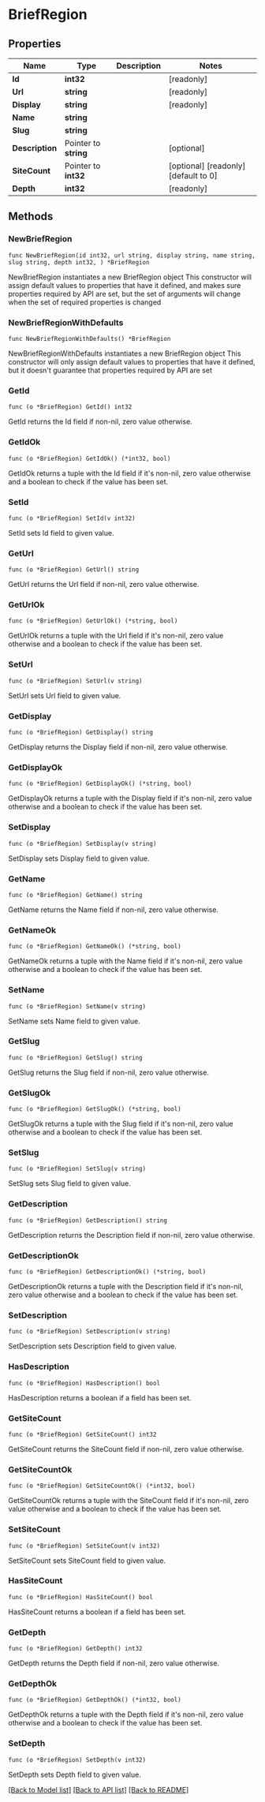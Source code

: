# BriefRegion

## Properties

Name | Type | Description | Notes
------------ | ------------- | ------------- | -------------
**Id** | **int32** |  | [readonly] 
**Url** | **string** |  | [readonly] 
**Display** | **string** |  | [readonly] 
**Name** | **string** |  | 
**Slug** | **string** |  | 
**Description** | Pointer to **string** |  | [optional] 
**SiteCount** | Pointer to **int32** |  | [optional] [readonly] [default to 0]
**Depth** | **int32** |  | [readonly] 

## Methods

### NewBriefRegion

`func NewBriefRegion(id int32, url string, display string, name string, slug string, depth int32, ) *BriefRegion`

NewBriefRegion instantiates a new BriefRegion object
This constructor will assign default values to properties that have it defined,
and makes sure properties required by API are set, but the set of arguments
will change when the set of required properties is changed

### NewBriefRegionWithDefaults

`func NewBriefRegionWithDefaults() *BriefRegion`

NewBriefRegionWithDefaults instantiates a new BriefRegion object
This constructor will only assign default values to properties that have it defined,
but it doesn't guarantee that properties required by API are set

### GetId

`func (o *BriefRegion) GetId() int32`

GetId returns the Id field if non-nil, zero value otherwise.

### GetIdOk

`func (o *BriefRegion) GetIdOk() (*int32, bool)`

GetIdOk returns a tuple with the Id field if it's non-nil, zero value otherwise
and a boolean to check if the value has been set.

### SetId

`func (o *BriefRegion) SetId(v int32)`

SetId sets Id field to given value.


### GetUrl

`func (o *BriefRegion) GetUrl() string`

GetUrl returns the Url field if non-nil, zero value otherwise.

### GetUrlOk

`func (o *BriefRegion) GetUrlOk() (*string, bool)`

GetUrlOk returns a tuple with the Url field if it's non-nil, zero value otherwise
and a boolean to check if the value has been set.

### SetUrl

`func (o *BriefRegion) SetUrl(v string)`

SetUrl sets Url field to given value.


### GetDisplay

`func (o *BriefRegion) GetDisplay() string`

GetDisplay returns the Display field if non-nil, zero value otherwise.

### GetDisplayOk

`func (o *BriefRegion) GetDisplayOk() (*string, bool)`

GetDisplayOk returns a tuple with the Display field if it's non-nil, zero value otherwise
and a boolean to check if the value has been set.

### SetDisplay

`func (o *BriefRegion) SetDisplay(v string)`

SetDisplay sets Display field to given value.


### GetName

`func (o *BriefRegion) GetName() string`

GetName returns the Name field if non-nil, zero value otherwise.

### GetNameOk

`func (o *BriefRegion) GetNameOk() (*string, bool)`

GetNameOk returns a tuple with the Name field if it's non-nil, zero value otherwise
and a boolean to check if the value has been set.

### SetName

`func (o *BriefRegion) SetName(v string)`

SetName sets Name field to given value.


### GetSlug

`func (o *BriefRegion) GetSlug() string`

GetSlug returns the Slug field if non-nil, zero value otherwise.

### GetSlugOk

`func (o *BriefRegion) GetSlugOk() (*string, bool)`

GetSlugOk returns a tuple with the Slug field if it's non-nil, zero value otherwise
and a boolean to check if the value has been set.

### SetSlug

`func (o *BriefRegion) SetSlug(v string)`

SetSlug sets Slug field to given value.


### GetDescription

`func (o *BriefRegion) GetDescription() string`

GetDescription returns the Description field if non-nil, zero value otherwise.

### GetDescriptionOk

`func (o *BriefRegion) GetDescriptionOk() (*string, bool)`

GetDescriptionOk returns a tuple with the Description field if it's non-nil, zero value otherwise
and a boolean to check if the value has been set.

### SetDescription

`func (o *BriefRegion) SetDescription(v string)`

SetDescription sets Description field to given value.

### HasDescription

`func (o *BriefRegion) HasDescription() bool`

HasDescription returns a boolean if a field has been set.

### GetSiteCount

`func (o *BriefRegion) GetSiteCount() int32`

GetSiteCount returns the SiteCount field if non-nil, zero value otherwise.

### GetSiteCountOk

`func (o *BriefRegion) GetSiteCountOk() (*int32, bool)`

GetSiteCountOk returns a tuple with the SiteCount field if it's non-nil, zero value otherwise
and a boolean to check if the value has been set.

### SetSiteCount

`func (o *BriefRegion) SetSiteCount(v int32)`

SetSiteCount sets SiteCount field to given value.

### HasSiteCount

`func (o *BriefRegion) HasSiteCount() bool`

HasSiteCount returns a boolean if a field has been set.

### GetDepth

`func (o *BriefRegion) GetDepth() int32`

GetDepth returns the Depth field if non-nil, zero value otherwise.

### GetDepthOk

`func (o *BriefRegion) GetDepthOk() (*int32, bool)`

GetDepthOk returns a tuple with the Depth field if it's non-nil, zero value otherwise
and a boolean to check if the value has been set.

### SetDepth

`func (o *BriefRegion) SetDepth(v int32)`

SetDepth sets Depth field to given value.



[[Back to Model list]](../README.md#documentation-for-models) [[Back to API list]](../README.md#documentation-for-api-endpoints) [[Back to README]](../README.md)


